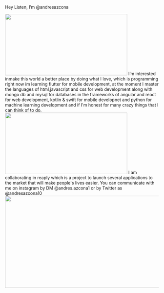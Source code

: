 Hey Listen, I’m @andresazcona

<img src="https://media.giphy.com/media/jsN192JGdyWvS1gqTb/giphy.gif" width="400" height="200"/>
I’m interested inmake this world a better place by doing what I love, which is programming right now im learning flutter for mobile development,
at the moment I master the languages of html,javascript and css for web development along with mongo db and mysql for databases in the frameworks of angular and react for web development, kotlin & swift for mobile developnet and python for machine learning development and if I'm honest for many crazy things that I can think of to do. 

<img src="https://media.giphy.com/media/l378zf8b3gdqqVjIQ/giphy.gif" width="400" height="200"/>
I am collaborating in reaply which is a project to launch several applications to the market that will make people's lives easier.
You can communicate with me on instagram by DM @andres.azcona1 or by Twitter as @andresazcona10

<img src="https://media.giphy.com/media/xT9IgG50Fb7Mi0prBC/giphy.gif" width="600" height="300" />
